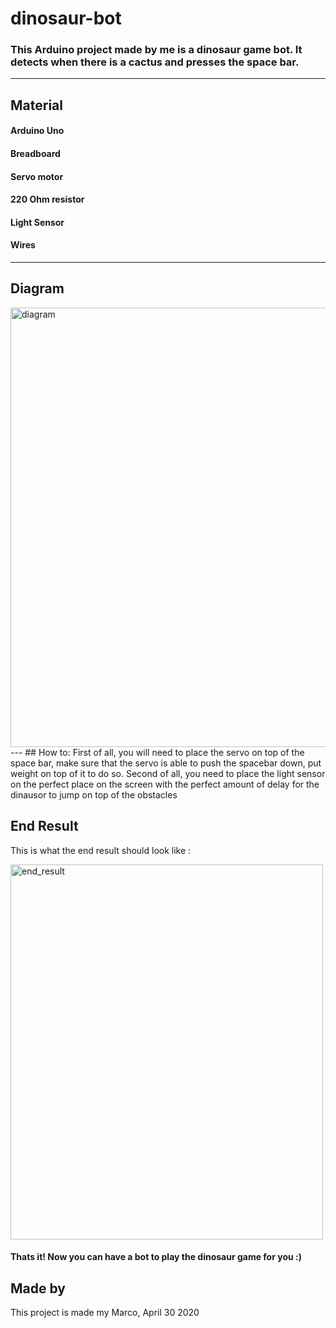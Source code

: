 # dinosaur-bot
### This Arduino project made by me is a dinosaur game bot. It detects when there is a cactus and presses the space bar.
---
## Material
#### Arduino Uno
#### Breadboard
#### Servo motor
#### 220 Ohm resistor
#### Light Sensor
#### Wires
---
## Diagram
<img width="703" alt="diagram" src="https://user-images.githubusercontent.com/50530429/80832335-75843d00-8bba-11ea-876d-52b4fd551ec6.png">
---
## How to:
First of all, you will need to place the servo on top of the space bar, make sure that the servo is able to push the spacebar down, put weight on top of it to do so.
Second of all, you need to place the light sensor on the perfect place on the screen with the perfect amount of delay for the dinausor to jump on top of the obstacles

## End Result
This is what the end result should look like : 

<img width="500" height = "600" alt="end_result" src="https://user-images.githubusercontent.com/50530429/80833491-9fd6fa00-8bbc-11ea-8e9a-224afb48ae3c.jpeg">



#### Thats it! Now you can have a bot to play the dinosaur game for you :)
## Made by
This project is made my Marco, April 30 2020
